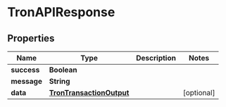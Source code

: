 

# TronAPIResponse


## Properties

| Name | Type | Description | Notes |
|------------ | ------------- | ------------- | -------------|
|**success** | **Boolean** |  |  |
|**message** | **String** |  |  |
|**data** | [**TronTransactionOutput**](TronTransactionOutput.md) |  |  [optional] |



